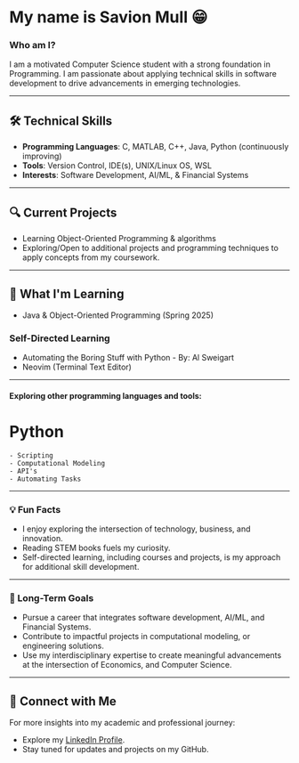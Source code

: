 # My name is **Savion Mull**  😁

### Who am I?  
I am a motivated Computer Science student with a strong foundation in Programming.
I am passionate about applying technical skills in software development to drive advancements in emerging technologies.

---

## 🛠️ Technical Skills  
- **Programming Languages**: C, MATLAB, C++, Java, Python (continuously improving)
- **Tools**: Version Control, IDE(s), UNIX/Linux OS, WSL
- **Interests**: Software Development, AI/ML, & Financial Systems

---

## 🔍 Current Projects   
- Learning Object-Oriented Programming & algorithms
- Exploring/Open to additional projects and programming techniques to apply concepts from my coursework.

---

## 🌱 What I'm Learning   
- Java & Object-Oriented Programming (Spring 2025)  
### Self-Directed Learning 
- Automating the Boring Stuff with Python - By: Al Sweigart
- Neovim (Terminal Text Editor)

---

#### Exploring other programming languages and tools:  
# Python 
    - Scripting
    - Computational Modeling
    - API's
    - Automating Tasks
    
---

### 💡 Fun Facts  
- I enjoy exploring the intersection of technology, business, and innovation. 
- Reading STEM books fuels my curiosity. 
- Self-directed learning, including courses and projects, is my approach for additional skill development.

---

### 🎯 Long-Term Goals  
- Pursue a career that integrates software development, AI/ML, and Financial Systems.
- Contribute to impactful projects in computational modeling, or engineering solutions.
- Use my interdisciplinary expertise to create meaningful advancements at the intersection of Economics, and Computer Science.

---

## 📢 Connect with Me  
For more insights into my academic and professional journey:  
- Explore my [LinkedIn Profile](https://www.linkedin.com/in/savion-m-9a9439324/).
- Stay tuned for updates and projects on my GitHub.
